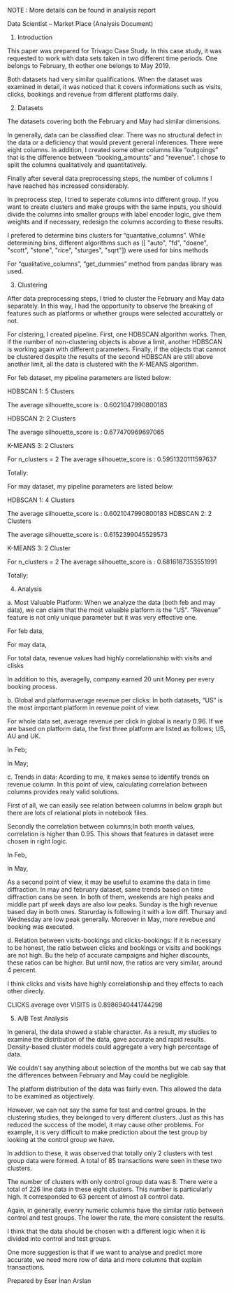  NOTE : More details can be found in analysis report

Data Scientist – Market Place (Analysis Document)

1.	Introduction

This paper was prepared for Trivago Case Study. In this case study, it was requested to work with data sets taken in two different time periods. One belongs to February, th eother one belongs to May 2019.

Both datasets had very similar qualifications. When the dataset was examined in detail, it was noticed that it covers informations such as visits, clicks, bookings and revenue from different platforms daily.


2.	Datasets

The datasets covering both the February and May had similar dimensions.

 

In generally, data can be classified clear. There was no structural defect in the data or a deficiency that would prevent general inferences. There were eight columns. In addition, I created some other columns like “outgoings” that is the difference between “booking_amounts” and “revenue”. I chose to split the columns qualitatively and quantitatively.

 

Finally after several data preprocessing steps, the number of columns I have reached has increased considerably.

 
In preprocess step, I tried to seperate columns into different group. If you want to create clusters and make groups with the same inputs, you should divide the columns into smaller groups with label encoder logic, give them weights and if necessary, redesign the columns according to these results.

I prefered to determine bins clusters for “quantative_columns”. While determining bins, different algorithms such as ([ "auto", "fd", "doane", "scott", "stone", "rice", "sturges", "sqrt"]) were used for bins methods

For “qualitative_columns”, “get_dummies” method from pandas library was used.


3.	Clustering

After data preprocessing steps, I tried to cluster the February and May data separately. In this way, I had the opportunity to observe the breaking of features such as platforms or whether groups were selected accurattely or not.

For clstering, I created pipeline. First, one HDBSCAN algorithm works. Then, if the number of non-clustering objects is above a limit, another HDBSCAN is working again with different parameters. Finally, if the objects that cannot be clustered despite the results of the second HDBSCAN are still above another limit, all the data is clustered with the K-MEANS algorithm.



For feb dataset, my pipeline parameters are listed below:

HDBSCAN 1: 5 Clusters

 

The average silhouette_score is : 0.6021047990800183







HDBSCAN 2: 2 Clusters

 

The average silhouette_score is : 0.677470969697065

K-MEANS 3: 2 Clusters

 

For n_clusters = 2 The average silhouette_score is : 0.5951320111597637


Totally:

 


For may dataset, my pipeline parameters are listed below:

HDBSCAN 1: 4 Clusters

 

The average silhouette_score is : 0.6021047990800183
HDBSCAN 2: 2 Clusters

 

The average silhouette_score is : 0.6152399045529573



K-MEANS 3: 2 Cluster

 

For n_clusters = 2 The average silhouette_score is : 0.6816187353551991

Totally:

 


4.	Analysis

a.	Most Valuable Platform: When we analyze the data (both feb and may data), we can claim that the most valuable platform is the “US”. “Revenue” feature is not only unique parameter but it was very effective one.








For feb data,

 
For may data,
 

For total data, revenue values had highly correlationship with visits and clisks

 

 


 


In addition to this, averagelly, company earned 20 unit Money per every booking process.

 

 


b.	Global and platformaverage revenue per clicks: In both datasets, “US” is the most important platform in revenue point of view.

For whole data set, average revenue per click in global is nearly 0.96. If we are based on platform data, the first three platform are listed as follows; US, AU and UK.

 

In Feb;

 

In May;

 
c.	Trends in data: Acording to me, it makes sense to identify trends on revenue column. In this point of view, calculating correlation between columns provides realy valid solutions.

First of all, we can easily see relation between columns in below graph but there are lots of relational plots in notebook files.

 

Secondly the correlation between columns;In both month values, correlation is higher than 0.95. This shows that features in dataset were chosen in right logic.
 
In Feb,

  


In May,

   

As a second point of view, it may be useful to examine the data in time diffraction. In may and february dataset, same trends based on time diffraction cans be seen. In both of them, weekends are high peaks and middle part pf week days are also low peaks. Sunday is the high revenue based day in both ones. Starurday is following it with a low diff. Thursay and Wednesday are low peak generally. Moreover in May, more revebue and booking was executed.

 


d.	Relation between visits-bookings and clicks-bookings: If it is necessary to be honest, the ratio between clicks and bookings or visits and bookings are not high. Bu the help of accurate campaigns and higher discounts, these ratios can be higher. But until now, the ratios are very similar, around  4 percent.



 

 
 


I think clicks and visits have highly correlationship and they effects to each other direcly. 

CLICKS average over VISITS is  0.8986940441744298

 


5.	A/B Test Analysis

In general, the data showed a stable character. As a result, my studies to examine the distribution of the data, gave accurate and rapid results. Density-based cluster models could aggregate a very high percentage of data.

We couldn’t say anything about selection of the months but we cab say that the differences between February and May could be negligible.

The platform distribution of the data was fairly even. This allowed the data to be examined as objectively.

However, we can not say the same for test and control groups. In the clustering studies, they belonged to very different clusters. Just as this has reduced the success of the model, it may cause other problems. For example, it is very difficult to make prediction about the test group by looking at the control group we have.


 

 

In addtion to these, it was observed that totally only 2 clusters with test group data were formed. A total of 85 transactions were seen in these two clusters.

The number of clusters with only control  group data was 8. There were a total of 226 line data in these eight clusters. This number is particularly high. It corresponded to 63 percent of almost all control data.

 


Again, in generally, evenry numeric columns have the similar ratio between control and test groups. The lower the rate, the more consistent the results.

 


I think that the data should be chosen with a different logic when it is divided into control and test groups.

One more suggestion is that if we want to analyse and predict more accurate, we need more row of data and more columns that explain transactions.

Prepared by
Eser İnan Arslan

